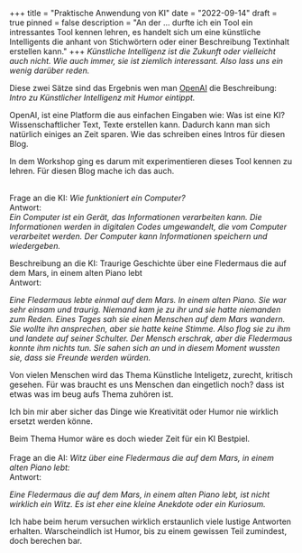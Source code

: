 +++
title = "Praktische Anwendung von KI"
date = "2022-09-14"
draft = true
pinned = false
description = "An der ... durfte ich ein Tool ein intressantes Tool kennen lehren, es handelt sich um eine künstliche Intelligents die anhant von Stichwörtern oder einer Beschreibung Textinhalt erstellen kann."
+++
*Künstliche Intelligenz ist die Zukunft oder vielleicht auch nicht. Wie auch immer, sie ist ziemlich interessant. Also lass uns ein wenig darüber reden.*

D﻿iese zwei Sätze sind das Ergebnis wen man [OpenAI](https://beta.openai.com/playground) die Beschreibung: *Intro zu Künstlicher Intelligenz mit Humor eintippt.*

O﻿penAI, ist eine Platform die aus einfachen Eingaben wie: Was ist eine KI? Wissenschaftlicher Text, Texte erstellen kann. Dadurch kann man sich natürlich einiges an Zeit sparen. Wie das schreiben eines Intros für diesen Blog.

I﻿n dem Workshop ging es darum mit experimentieren dieses Tool kennen zu lehren. Für diesen Blog mache ich das auch.

\
F﻿rage an die KI: *Wie funktioniert ein Computer?*\
Antwort:\
*Ein Computer ist ein Gerät, das Informationen verarbeiten kann. Die Informationen werden in digitalen Codes umgewandelt, die vom Computer verarbeitet werden. Der Computer kann Informationen speichern und wiedergeben.*

Beschreibung an die KI: Traurige Geschichte über eine Fledermaus die auf dem Mars, in einem alten Piano lebt\
A﻿ntwort: 

*Eine Fledermaus lebte einmal auf dem Mars. In einem alten Piano. Sie war sehr einsam und traurig. Niemand kam je zu ihr und sie hatte niemanden zum Reden. Eines Tages sah sie einen Menschen auf dem Mars wandern. Sie wollte ihn ansprechen, aber sie hatte keine Stimme. Also flog sie zu ihm und landete auf seiner Schulter. Der Mensch erschrak, aber die Fledermaus konnte ihm nichts tun. Sie sahen sich an und in diesem Moment wussten sie, dass sie Freunde werden würden.*

V﻿on vielen Menschen wird das Thema Künstliche Inteligetz, zurecht, kritisch gesehen. Für was braucht es uns Menschen dan eingetlich noch? dass ist etwas was im beug aufs Thema zuhören ist. 

I﻿ch bin mir aber sicher das Dinge wie Kreativität oder Humor nie wirklich ersetzt werden könne. 

B﻿eim Thema Humor wäre es doch wieder Zeit für ein KI Bestpiel.\
\
F﻿rage an die AI: *Witz über eine Fledermaus die auf dem Mars, in einem alten Piano lebt:*\
A﻿ntwort: 

*Eine Fledermaus die auf dem Mars, in einem alten Piano lebt, ist nicht wirklich ein Witz. Es ist eher eine kleine Anekdote oder ein Kuriosum.*

Ich habe beim herum versuchen wirklich erstaunlich viele lustige Antworten erhalten. Warscheindlich ist Humor, bis zu einem gewissen Teil zumindest, doch berechen bar.